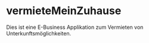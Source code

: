 # vermieteMeinZuhause
Dies ist eine E-Business Applikation zum Vermieten von Unterkunftsmöglichkeiten. 
